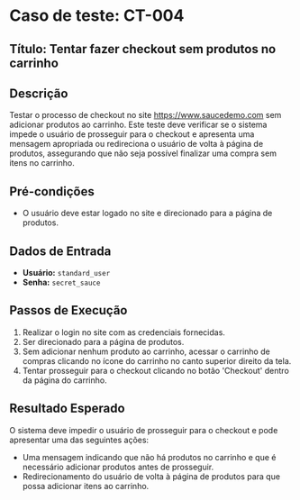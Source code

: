 # Caso de teste: CT-004

## Título: Tentar fazer checkout sem produtos no carrinho

## Descrição
Testar o processo de checkout no site https://www.saucedemo.com sem adicionar produtos ao carrinho. Este teste deve verificar se o sistema impede o usuário de prosseguir para o checkout e apresenta uma mensagem apropriada ou redireciona o usuário de volta à página de produtos, assegurando que não seja possível finalizar uma compra sem itens no carrinho.

## Pré-condições
- O usuário deve estar logado no site e direcionado para a página de produtos.

## Dados de Entrada
- **Usuário:** `standard_user`
- **Senha:** `secret_sauce`

## Passos de Execução
1. Realizar o login no site com as credenciais fornecidas.
2. Ser direcionado para a página de produtos.
3. Sem adicionar nenhum produto ao carrinho, acessar o carrinho de compras clicando no ícone do carrinho no canto superior direito da tela.
4. Tentar prosseguir para o checkout clicando no botão 'Checkout' dentro da página do carrinho.

## Resultado Esperado
O sistema deve impedir o usuário de prosseguir para o checkout e pode apresentar uma das seguintes ações:
- Uma mensagem indicando que não há produtos no carrinho e que é necessário adicionar produtos antes de prosseguir.
- Redirecionamento do usuário de volta à página de produtos para que possa adicionar itens ao carrinho.
